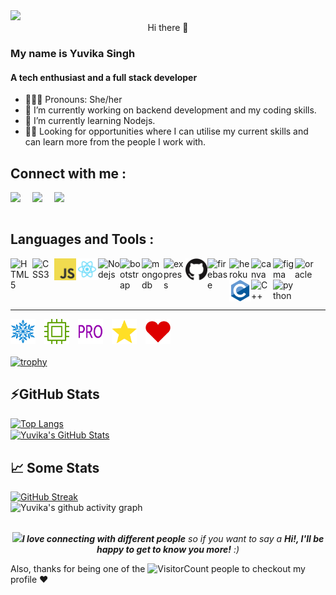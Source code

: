 <img src="https://raw.githubusercontent.com/halfrost/halfrost/master/icons/header_.png"/>
<div align='center'>
 Hi there 👋
 </div>
 
###  My name is Yuvika Singh
#### A tech enthusiast and a full stack developer


- 🙋🏻‍♀️ Pronouns: She/her 
- 🔭 I’m currently working on backend development and my coding skills.
- 🌱 I’m currently learning Nodejs.
- 👩‍💻 Looking for opportunities where I can utilise my current skills and can learn more from the people I work with. 


## Connect with me :
<div>
<a href="https://www.linkedin.com/in/yuvika-singh-975254226/">
  <img align="left" width="35px" src="https://cdn-icons-png.flaticon.com/512/174/174857.png"  />
</a>

<a href="mailto:yuvika2010022@akgec.ac.in">
  <img align="left" width="35px" src="https://cdn-icons-png.flaticon.com/512/281/281769.png" />
</a>

<a href="https://www.instagram.com/yuvii__092/">
  <img align="left" width="35px" src="https://upload.wikimedia.org/wikipedia/commons/thumb/a/a5/Instagram_icon.png/1024px-Instagram_icon.png" />
</a>
 </div>
<br><br>

## Languages and Tools :

<img align="left" alt="HTML5" width="35px" src="https://img.icons8.com/color/2x/html-5.png" />
<img align="left" alt="CSS3" width="35px" src="https://img.icons8.com/color/2x/css3.png" />
<img align="left" alt="JavaScript" width="35px" src="https://raw.githubusercontent.com/github/explore/80688e429a7d4ef2fca1e82350fe8e3517d3494d/topics/javascript/javascript.png" />
<img align="left" alt="React" width="35px" src="https://raw.githubusercontent.com/github/explore/80688e429a7d4ef2fca1e82350fe8e3517d3494d/topics/react/react.png" />
<img align="left" alt="Nodejs" width="35px" src="https://cdn-icons-png.flaticon.com/128/919/919825.png">
<img align="left" alt="bootstrap" width="35px" src="https://cdn-icons-png.flaticon.com/128/5968/5968672.png">
<img align="left" alt="mongodb" width="35px" src="https://img.icons8.com/color/2x/mongodb.png" />
<img align="left" alt="express" width="35px" src="https://img.icons8.com/office/2x/express-js.png" />
<img align="left" alt="GitHub" width="35px" src="https://raw.githubusercontent.com/github/explore/78df643247d429f6cc873026c0622819ad797942/topics/github/github.png" />
<img align="left" alt="firebase" width="35px" src="https://img.icons8.com/color/2x/firebase.png" />
<img align="left" alt="heroku" width="35px" src="https://img.icons8.com/color/2x/heroku.png" />
<img align="left" alt="canva" width="35px" src="https://img.icons8.com/doodle/2x/canva.png" />
<img align="left" alt="figma" width="35px" src="https://img.icons8.com/color/2x/figma.png" />
<img align="left" alt="oracle" width="35px" src="https://img.icons8.com/color/2x/oracle-logo.png" />
<img align="left" alt="C" width="35px" src="https://raw.githubusercontent.com/devicons/devicon/master/icons/c/c-original.svg" />
<img align="left" alt="C++" width="35px" src="https://cdn-icons-png.flaticon.com/128/6132/6132222.png" />
<img align="left" alt="python" width="35px" src="https://cdn-icons-png.flaticon.com/128/5968/5968350.png" /><br>
<!-- <img align="left" alt="vscode" width="35px" style="margin-top: 100px" src="https://img.icons8.com/color/2x/visual-studio-code-2019.png" /> -->
<br> <br> <br>
<hr height='0.5px'>


<a href='https://archiveprogram.github.com/'><img src='https://raw.githubusercontent.com/acervenky/animated-github-badges/master/assets/acbadge.gif' width='40px' height='40px'></a> <a href='https://docs.github.com/en/developers'><img src='https://raw.githubusercontent.com/acervenky/animated-github-badges/master/assets/devbadge.gif' width='40px' height='40px'></a> <a href='https://github.com/pricing'><img src='https://raw.githubusercontent.com/acervenky/animated-github-badges/master/assets/pro.gif' width='40px' height='40px'></a> <a href='https://stars.github.com/'><img src='https://raw.githubusercontent.com/acervenky/animated-github-badges/master/assets/starbadge.gif' width='40px' height='40px'></a> <a href='https://docs.github.com/en/github/supporting-the-open-source-community-with-github-sponsors'><img src='https://raw.githubusercontent.com/acervenky/animated-github-badges/master/assets/sponsorbadge.gif' width='40px' height='40px'></a> 
<br>
<br>
[![trophy](https://github-profile-trophy.vercel.app/?username=SakshiRai01)](https://github.com/ryo-ma/github-profile-trophy)
<br>

##  ⚡️GitHub Stats
[![Top Langs](https://github-readme-stats.vercel.app/api/top-langs/?username=yuvika09&layout=compact&theme=react)](https://github.com/yuvika09/github-readme-stats)
<br>
<a href="https://github.com/yuvika09">
   <img align="center" src="https://github-readme-stats.vercel.app/api/?username=yuvika09&theme=react&count_private=true" alt="Yuvika's GitHub Stats" />
</a>
<br>

## &#x1f4c8; Some Stats
[![GitHub Streak](https://github-readme-streak-stats.herokuapp.com/?user=yuvika09&theme=black-ice)](https://git.io/streak-stats)
<br>
![Yuvika's github activity graph](https://activity-graph.herokuapp.com/graph?username=yuvika09&theme=react-dark&hide_border=true&area=true)
<br>

<div align = "center">
<br>
<img src="https://media.giphy.com/media/LnQjpWaON8nhr21vNW/giphy.gif" width="60" /><em><b>I love connecting with different people</b> so if you want to say a <b>Hi!, I'll be happy to get to know you more!</b> :)</em>
</div>

Also, thanks for being one of the ![VisitorCount](https://profile-counter.glitch.me/yuvika09/count.svg) people to checkout my profile :heart:

